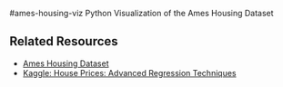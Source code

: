 #ames-housing-viz
Python Visualization of the Ames Housing Dataset

## Related Resources
- [Ames Housing Dataset](http://www.amstat.org/publications/jse/v19n3/decock/AmesHousing.xls)
- [Kaggle: House Prices: Advanced Regression Techniques](https://www.kaggle.com/c/house-prices-advanced-regression-techniques)
